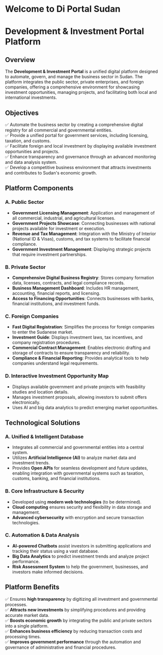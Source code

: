 # Welcome to Di Portal Sudan

# Development & Investment Portal Platform

## Overview
The **Development & Investment Portal** is a unified digital platform designed to automate, govern, and manage the business sector in Sudan. The platform integrates the public sector, private enterprises, and foreign companies, offering a comprehensive environment for showcasing investment opportunities, managing projects, and facilitating both local and international investments.

## Objectives
✅ Automate the business sector by creating a comprehensive digital registry for all commercial and governmental entities.  
✅ Provide a unified portal for government services, including licensing, taxation, and customs.  
✅ Facilitate foreign and local investment by displaying available investment opportunities and projects.  
✅ Enhance transparency and governance through an advanced monitoring and data analysis system.  
✅ Develop a competitive business environment that attracts investments and contributes to Sudan's economic growth.  

## Platform Components

### A. Public Sector
- **Government Licensing Management**: Application and management of all commercial, industrial, and agricultural licenses.  
- **Government Projects Showcase**: Connecting businesses with national projects available for investment or execution.  
- **Revenue and Tax Management**: Integration with the Ministry of Interior (National ID & Visas), customs, and tax systems to facilitate financial compliance.  
- **Government Investment Management**: Displaying strategic projects that require investment partnerships.  

### B. Private Sector
- **Comprehensive Digital Business Registry**: Stores company formation data, licenses, contracts, and legal compliance records.  
- **Business Management Dashboard**: Includes HR management, accounting, financial reports, and licensing.  
- **Access to Financing Opportunities**: Connects businesses with banks, financial institutions, and investment funds.  

### C. Foreign Companies
- **Fast Digital Registration**: Simplifies the process for foreign companies to enter the Sudanese market.  
- **Investment Guide**: Displays investment laws, tax incentives, and company registration procedures.  
- **Commercial Contract Management**: Enables electronic drafting and storage of contracts to ensure transparency and reliability.  
- **Compliance & Financial Reporting**: Provides analytical tools to help companies understand legal requirements.  

### D. Interactive Investment Opportunity Map
- Displays available government and private projects with feasibility studies and location details.  
- Manages investment proposals, allowing investors to submit offers electronically.  
- Uses AI and big data analytics to predict emerging market opportunities.  

## Technological Solutions

### A. Unified & Intelligent Database
- Integrates all commercial and governmental entities into a central system.  
- Utilizes **Artificial Intelligence (AI)** to analyze market data and investment trends.  
- Provides **Open APIs** for seamless development and future updates, enabling integration with governmental systems such as taxation, customs, banking, and financial institutions.  

### B. Core Infrastructure & Security
- Developed using **modern web technologies** (to be determined).  
- **Cloud computing** ensures security and flexibility in data storage and management.  
- **Advanced cybersecurity** with encryption and secure transaction technologies.  

### C. Automation & Data Analysis
- **AI-powered Chatbots** assist investors in submitting applications and tracking their status using a vast database.  
- **Big Data Analytics** to predict investment trends and analyze project performance.  
- **Risk Assessment System** to help the government, businesses, and investors make informed decisions.  

## Platform Benefits
✅ Ensures **high transparency** by digitizing all investment and governmental processes.  
✅ **Attracts new investments** by simplifying procedures and providing accurate market data.  
✅ **Boosts economic growth** by integrating the public and private sectors into a single platform.  
✅ **Enhances business efficiency** by reducing transaction costs and processing times.  
✅ **Improves government performance** through the automation and governance of administrative and financial procedures.  

